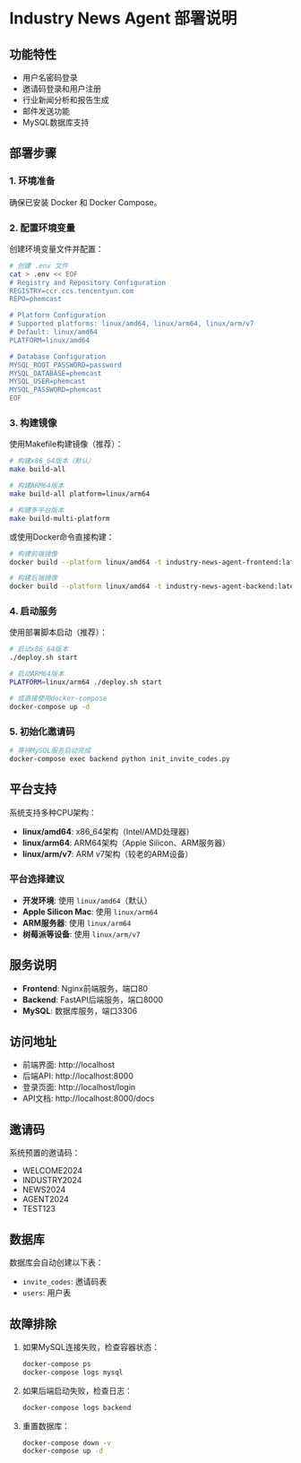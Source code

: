 # Industry News Agent 部署说明

## 功能特性

- 用户名密码登录
- 邀请码登录和用户注册
- 行业新闻分析和报告生成
- 邮件发送功能
- MySQL数据库支持

## 部署步骤

### 1. 环境准备

确保已安装 Docker 和 Docker Compose。

### 2. 配置环境变量

创建环境变量文件并配置：

```bash
# 创建 .env 文件
cat > .env << EOF
# Registry and Repository Configuration
REGISTRY=ccr.ccs.tencentyun.com
REPO=phemcast

# Platform Configuration
# Supported platforms: linux/amd64, linux/arm64, linux/arm/v7
# Default: linux/amd64
PLATFORM=linux/amd64

# Database Configuration
MYSQL_ROOT_PASSWORD=password
MYSQL_DATABASE=phemcast
MYSQL_USER=phemcast
MYSQL_PASSWORD=phemcast
EOF
```

### 3. 构建镜像

使用Makefile构建镜像（推荐）：

```bash
# 构建x86_64版本（默认）
make build-all

# 构建ARM64版本
make build-all platform=linux/arm64

# 构建多平台版本
make build-multi-platform
```

或使用Docker命令直接构建：

```bash
# 构建前端镜像
docker build --platform linux/amd64 -t industry-news-agent-frontend:latest -f ../Dockerfile.frontend ..

# 构建后端镜像
docker build --platform linux/amd64 -t industry-news-agent-backend:latest -f ../Dockerfile.backend ..
```

### 4. 启动服务

使用部署脚本启动（推荐）：

```bash
# 启动x86_64版本
./deploy.sh start

# 启动ARM64版本
PLATFORM=linux/arm64 ./deploy.sh start

# 或直接使用docker-compose
docker-compose up -d
```

### 5. 初始化邀请码

```bash
# 等待MySQL服务启动完成
docker-compose exec backend python init_invite_codes.py
```

## 平台支持

系统支持多种CPU架构：

- **linux/amd64**: x86_64架构（Intel/AMD处理器）
- **linux/arm64**: ARM64架构（Apple Silicon、ARM服务器）
- **linux/arm/v7**: ARM v7架构（较老的ARM设备）

### 平台选择建议

- **开发环境**: 使用 `linux/amd64`（默认）
- **Apple Silicon Mac**: 使用 `linux/arm64`
- **ARM服务器**: 使用 `linux/arm64`
- **树莓派等设备**: 使用 `linux/arm/v7`

## 服务说明

- **Frontend**: Nginx前端服务，端口80
- **Backend**: FastAPI后端服务，端口8000
- **MySQL**: 数据库服务，端口3306

## 访问地址

- 前端界面: http://localhost
- 后端API: http://localhost:8000
- 登录页面: http://localhost/login
- API文档: http://localhost:8000/docs

## 邀请码

系统预置的邀请码：
- WELCOME2024
- INDUSTRY2024
- NEWS2024
- AGENT2024
- TEST123

## 数据库

数据库会自动创建以下表：
- `invite_codes`: 邀请码表
- `users`: 用户表

## 故障排除

1. 如果MySQL连接失败，检查容器状态：
   ```bash
   docker-compose ps
   docker-compose logs mysql
   ```

2. 如果后端启动失败，检查日志：
   ```bash
   docker-compose logs backend
   ```

3. 重置数据库：
   ```bash
   docker-compose down -v
   docker-compose up -d
   ```

